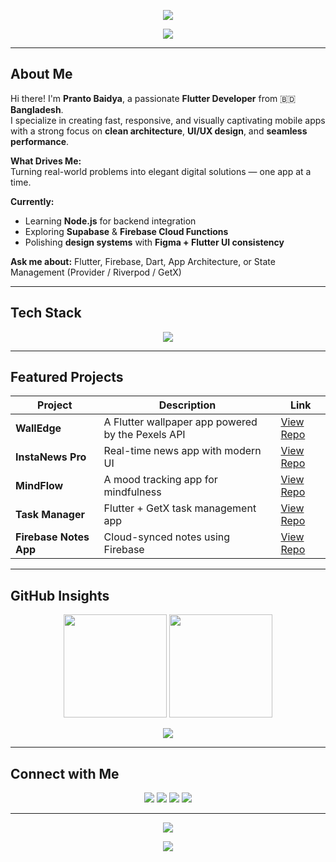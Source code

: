 <!-- Hi there, I'm Pranto Baidya -->
<p align="center">
  <img src="https://readme-typing-svg.herokuapp.com?font=Poppins&weight=600&size=28&duration=2500&pause=1000&color=00C6FF,007BFF,00FFA3&center=true&vCenter=true&width=650&lines=Hey+There!+👋;I'm+Pranto+Baidya;A+Passionate+Flutter+Developer;Crafting+Clean+%26+Beautiful+Apps;Welcome+to+My+Creative+Space!">
</p>

<p align="center"> <img src="https://capsule-render.vercel.app/api?type=soft&color=gradient&height=120&text=+Flutter%20Developer+%7C+Mobile+App+Enthusiast+%7C+Tech%20Explorer&fontAlign=50&fontAlignY=50&fontSize=25&animation=twinkling"/> </p>

---

## About Me  

Hi there! I'm **Pranto Baidya**, a passionate **Flutter Developer** from 🇧🇩 **Bangladesh**.  
I specialize in creating fast, responsive, and visually captivating mobile apps with a strong focus on **clean architecture**, **UI/UX design**, and **seamless performance**.  

**What Drives Me:**  
Turning real-world problems into elegant digital solutions — one app at a time.  

**Currently:**  
- Learning **Node.js** for backend integration  
- Exploring **Supabase** & **Firebase Cloud Functions**  
- Polishing **design systems** with **Figma + Flutter UI consistency**  

**Ask me about:** Flutter, Firebase, Dart, App Architecture, or State Management (Provider / Riverpod / GetX)    

---

## Tech Stack  

<p align="center">
  <img src="https://skillicons.dev/icons?i=dart,flutter,firebase,supabase,git,github,androidstudio,vscode,figma,postman,sqlite,nodejs&perline=6" />
</p>

---

## Featured Projects  
| Project | Description | Link |
|------------|----------------|--------|
| **WallEdge** | A Flutter wallpaper app powered by the Pexels API | [View Repo](https://github.com/Pranto-Baidya/WallEdge_Flutter-Wallpaper-App) |
| **InstaNews Pro** | Real-time news app with modern UI | [View Repo](https://github.com/Pranto-Baidya/InstaNews_Pro) |
| **MindFlow** | A mood tracking app for mindfulness | [View Repo](https://github.com/Pranto-Baidya/mindflow_mood_tracker_app) |
| **Task Manager** | Flutter + GetX task management app | [View Repo](https://github.com/Pranto-Baidya/Task-Manager-With-Getx) |
| **Firebase Notes App** | Cloud-synced notes using Firebase | [View Repo](https://github.com/Pranto-Baidya/firebase_note_app) |

---

## GitHub Insights  

<p align="center">
  <img src="https://github-readme-stats.vercel.app/api?username=Pranto-Baidya&show_icons=true&theme=tokyonight&hide_border=true&bg_color=0D1117&title_color=00FFA3&icon_color=00C6FF" height="165" />
  <img src="https://github-readme-stats.vercel.app/api/top-langs/?username=Pranto-Baidya&layout=compact&theme=tokyonight&hide_border=true&bg_color=0D1117&title_color=00FFA3" height="165" />
</p>

<p align="center">
  <img src="https://github-readme-streak-stats.herokuapp.com?user=Pranto-Baidya&theme=tokyonight&hide_border=true&background=0D1117&fire=00FFA3&ring=007BFF&currStreakLabel=00FFA3" />
</p>

---

## Connect with Me  

<p align="center">
  <a href="https://www.linkedin.com/in/prantobaidya/"><img src="https://img.shields.io/badge/LinkedIn-0A66C2?style=for-the-badge&logo=linkedin&logoColor=white"/></a>
  <a href="https://leetcode.com/u/yqvg8khQnW/"><img src="https://img.shields.io/badge/LeetCode-F89F1B?style=for-the-badge&logo=leetcode&logoColor=white"/></a>
  <a href="mailto:prantobaidya5@gmail.com"><img src="https://img.shields.io/badge/Gmail-EA4335?style=for-the-badge&logo=gmail&logoColor=white"/></a>
  <a href="https://github.com/Pranto-Baidya"><img src="https://img.shields.io/badge/GitHub-171515?style=for-the-badge&logo=github&logoColor=white"/></a>
</p>

---

<p align="center">
  <img src="https://komarev.com/ghpvc/?username=Pranto-Baidya&label=Profile+Views&color=00FFA3&style=for-the-badge" />
</p>

<p align="center"> <img src="https://capsule-render.vercel.app/api?type=waving&color=gradient&height=100&section=footer&text=+Thanks+for+visiting!+&fontAlign=50&fontSize=20&fontAlignY=70&fontColor=000000"/> </p>
